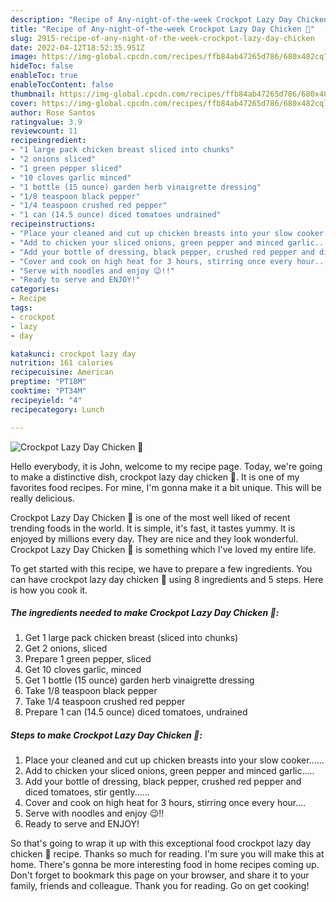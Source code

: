 ```yaml
---
description: "Recipe of Any-night-of-the-week Crockpot Lazy Day Chicken 🍗"
title: "Recipe of Any-night-of-the-week Crockpot Lazy Day Chicken 🍗"
slug: 2915-recipe-of-any-night-of-the-week-crockpot-lazy-day-chicken
date: 2022-04-12T18:52:35.951Z
image: https://img-global.cpcdn.com/recipes/ffb84ab47265d786/680x482cq70/crockpot-lazy-day-chicken-recipe-main-photo.jpg
hideToc: false
enableToc: true
enableTocContent: false
thumbnail: https://img-global.cpcdn.com/recipes/ffb84ab47265d786/680x482cq70/crockpot-lazy-day-chicken-recipe-main-photo.jpg
cover: https://img-global.cpcdn.com/recipes/ffb84ab47265d786/680x482cq70/crockpot-lazy-day-chicken-recipe-main-photo.jpg
author: Rose Santos
ratingvalue: 3.9
reviewcount: 11
recipeingredient:
- "1 large pack chicken breast sliced into chunks"
- "2 onions sliced"
- "1 green pepper sliced"
- "10 cloves garlic minced"
- "1 bottle (15 ounce) garden herb vinaigrette dressing"
- "1/8 teaspoon black pepper"
- "1/4 teaspoon crushed red pepper"
- "1 can (14.5 ounce) diced tomatoes undrained"
recipeinstructions:
- "Place your cleaned and cut up chicken breasts into your slow cooker......"
- "Add to chicken your sliced onions, green pepper and minced garlic....."
- "Add your bottle of dressing, black pepper, crushed red pepper and diced tomatoes, stir gently......"
- "Cover and cook on high heat for 3 hours, stirring once every hour...."
- "Serve with noodles and enjoy 😉!!"
- "Ready to serve and ENJOY!"
categories:
- Recipe
tags:
- crockpot
- lazy
- day

katakunci: crockpot lazy day 
nutrition: 161 calories
recipecuisine: American
preptime: "PT18M"
cooktime: "PT34M"
recipeyield: "4"
recipecategory: Lunch

---
```



![Crockpot Lazy Day Chicken 🍗](https://img-global.cpcdn.com/recipes/ffb84ab47265d786/680x482cq70/crockpot-lazy-day-chicken-recipe-main-photo.jpg)

Hello everybody, it is John, welcome to my recipe page. Today, we're going to make a distinctive dish, crockpot lazy day chicken 🍗. It is one of my favorites food recipes. For mine, I'm gonna make it a bit unique. This will be really delicious.

Crockpot Lazy Day Chicken 🍗 is one of the most well liked of recent trending foods in the world. It is simple, it's fast, it tastes yummy. It is enjoyed by millions every day. They are nice and they look wonderful. Crockpot Lazy Day Chicken 🍗 is something which I've loved my entire life.




To get started with this recipe, we have to prepare a few ingredients. You can have crockpot lazy day chicken 🍗 using 8 ingredients and 5 steps. Here is how you cook it.

<!--inarticleads1-->

##### The ingredients needed to make Crockpot Lazy Day Chicken 🍗:

1. Get 1 large pack chicken breast (sliced into chunks)
1. Get 2 onions, sliced
1. Prepare 1 green pepper, sliced
1. Get 10 cloves garlic, minced
1. Get 1 bottle (15 ounce) garden herb vinaigrette dressing
1. Take 1/8 teaspoon black pepper
1. Take 1/4 teaspoon crushed red pepper
1. Prepare 1 can (14.5 ounce) diced tomatoes, undrained




<!--inarticleads2-->

##### Steps to make Crockpot Lazy Day Chicken 🍗:

1. Place your cleaned and cut up chicken breasts into your slow cooker......
1. Add to chicken your sliced onions, green pepper and minced garlic.....
1. Add your bottle of dressing, black pepper, crushed red pepper and diced tomatoes, stir gently......
1. Cover and cook on high heat for 3 hours, stirring once every hour....
1. Serve with noodles and enjoy 😉!!
1. Ready to serve and ENJOY!



So that's going to wrap it up with this exceptional food crockpot lazy day chicken 🍗 recipe. Thanks so much for reading. I'm sure you will make this at home. There's gonna be more interesting food in home recipes coming up. Don't forget to bookmark this page on your browser, and share it to your family, friends and colleague. Thank you for reading. Go on get cooking!
